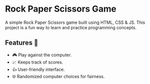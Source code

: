 # Rock Paper Scissors Game 

A simple Rock Paper Scissors game built using HTML, CSS & JS. This project is a fun way to learn and practice programming concepts.

## Features 🔧

- 🎮 Play against the computer.
- 📈 Keeps track of scores.
- 👍 User-friendly interface.
- 🌐 Randomized computer choices for fairness.
